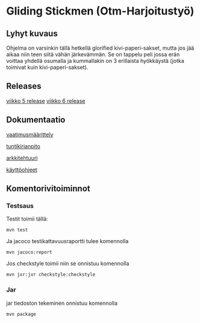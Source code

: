 # Gliding Stickmen (Otm-Harjoitustyö)

## Lyhyt kuvaus
Ohjelma on varsinkin tällä hetkellä glorified kivi-paperi-sakset, mutta jos jää aikaa niin teen siitä vähän järkevämmän. Se on tappelu peli jossa erän voittaa yhdellä osumalla ja kummallakin on 3 erillaista hyökkäystä (jotka toimivat kuin kivi-paperi-sakset).

## Releases
[viikko 5 release](https://github.com/Etsku520/otm-harjoitustyo/releases/tag/viikko5)
[viikko 6 release](https://github.com/Etsku520/otm-harjoitustyo/releases/tag/viikko6)

## Dokumentaatio
[vaatimusmäärittely](https://github.com/Etsku520/otm-harjoitustyo/blob/master/documentation/m%C3%A4%C3%A4rittelydokumentti.md)

[tuntikirjanpito](https://github.com/Etsku520/otm-harjoitustyo/blob/master/documentation/tuntikirjanpito.md)

[arkkitehtuuri](https://github.com/Etsku520/otm-harjoitustyo/blob/master/documentation/arkkitehtuuri.md)

[käyttöohjeet](https://github.com/Etsku520/otm-harjoitustyo/blob/master/documentation/K%C3%A4ytt%C3%B6ohje.md)

## Komentorivitoiminnot
### Testsaus
Testit toimii tällä:

    mvn test
  
Ja jacoco testikattavuusraportti tulee komennolla

    mvn jacoco:report
    
Jos checkstyle toimii niin se onnistuu komennolla

    mvn jxr:jxr checkstyle:checkstyle
    
### Jar
jar tiedoston tekeminen onnistuu komennolla

    mvn package

